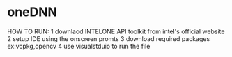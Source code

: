 # oneDNN

HOW TO RUN:
1 downlaod INTELONE API toolkit from intel's official website
2 setup IDE using the onscreen promts
3 download required packages ex:vcpkg,opencv
4 use visualstduio to run the file
